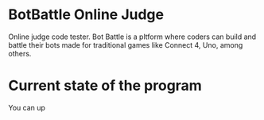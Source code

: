 # BotBattle Online Judge

Online judge code tester. Bot Battle is a pltform where coders can build and battle their bots made for traditional games like Connect 4, Uno, among others.

# Current state of the program

You can up
